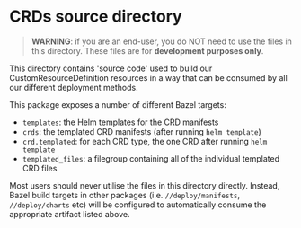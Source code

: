 # CRDs source directory

> **WARNING**: if you are an end-user, you do NOT need to use the files in this
> directory. These files are for **development purposes only**.

This directory contains 'source code' used to build our CustomResourceDefinition
resources in a way that can be consumed by all our different deployment methods.

This package exposes a number of different Bazel targets:

* `templates`: the Helm templates for the CRD manifests
* `crds`: the templated CRD manifests (after running `helm template`)
* `crd.templated`: for each CRD type, the one CRD after running `helm template`
* `templated_files`: a filegroup containing all of the individual templated CRD files

Most users should never utilise the files in this directory directly. Instead, Bazel
build targets in other packages (i.e. `//deploy/manifests`, `//deploy/charts` etc)
will be configured to automatically consume the appropriate artifact listed above.
